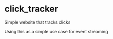 # click_tracker
Simple website that tracks clicks

Using this as a simple use case for event streaming